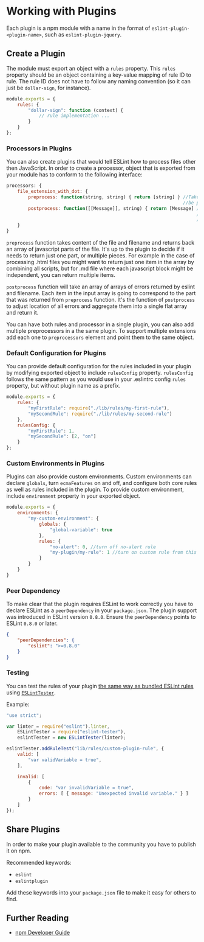 # Working with Plugins

Each plugin is a npm module with a name in the format of `eslint-plugin-<plugin-name>`, such as `eslint-plugin-jquery`.

## Create a Plugin

The module must export an object with a `rules` property.
This `rules` property should be an object containing a key-value mapping of rule ID to rule.
The rule ID does not have to follow any naming convention (so it can just be `dollar-sign`, for instance).

```js
module.exports = {
    rules: {
        "dollar-sign": function (context) {
            // rule implementation ...
        }
    }
};
```

### Processors in Plugins

You can also create plugins that would tell ESLint how to process files other then JavaScript. In order to create a
processor, object that is exported from your module has to conform to the following interface:

```js
processors: {
    file_extension_with_dot: {
        preprocess: function(string, string) { return [string] } //Takes text of the file and returns array of texts to
                                                                 //be processed
        postprocess: function([[Message]], string) { return [Message] //Takes array of array of error messages, one for
                                                                      //each text block and filename and returns single
                                                                      //array of processed messages
    }
}
```

`preprocess` function takes content of the file and filename and returns back an array of javascript parts of the file.
It's up to the plugin to decide if it needs to return just one part, or multiple pieces. For example in the case of
processing .html files you might want to return just one item in the array by combining all scripts, but for .md file
where each javascript block might be independent, you can return multiple items.

`postprocess` function will take an array of arrays of errors returned by eslint and filename. Each item in the input
array is going to correspond to the part that was returned from `preprocess` function. It's the function of `postprocess`
to adjust location of all errors and aggregate them into a single flat array and return it.

You can have both rules and processor in a single plugin, you can also add multiple preprocessors in a the same plugin.
To support multiple extensions add each one to `preprocessors` element and point them to the same object.

### Default Configuration for Plugins

You can provide default configuration for the rules included in your plugin by modifying
exported object to include `rulesConfig` property. `rulesConfig` follows the same pattern as
you would use in your .eslintrc config `rules` property, but without plugin name as a prefix.

```js
module.exports = {
    rules: {
        "myFirstRule": require("./lib/rules/my-first-rule"),
        "mySecondRule": require("./lib/rules/my-second-rule")
    },
    rulesConfig: {
        "myFirstRule": 1,
        "mySecondRule": [2, "on"]
    }
};
```

### Custom Environments in Plugins

Plugins can also provide custom environments. Custom environments can declare `globals`, turn `ecmaFeatures` on and off,
and configure both core rules as well as rules included in the plugin. To provide custom environment, include `environment`
property in your exported object.

```js
module.exports = {
    environments: {
        "my-custom-environment": {
            globals: {
                "global-variable": true
            },
            rules: {
                "no-alert": 0, //turn off no-alert rule
                "my-plugin/my-rule": 1 //turn on custom rule from this plugin (given that plugin's name is "my-plugin")
            }
        }
    }
}
```

### Peer Dependency

To make clear that the plugin requires ESLint to work correctly you have to declare ESLint as a `peerDependency` in your `package.json`.
The plugin support was introduced in ESLint version `0.8.0`. Ensure the `peerDependency` points to ESLint `0.8.0` or later.

```json
{
    "peerDependencies": {
        "eslint": ">=0.8.0"
    }
}
```

### Testing

You can test the rules of your plugin [the same way as bundled ESLint rules](working-with-rules.md#rule-unit-tests) using [`ESLintTester`](https://github.com/eslint/eslint-tester).

Example:

```js
"use strict";

var linter = require("eslint").linter,
    ESLintTester = require("eslint-tester"),
    eslintTester = new ESLintTester(linter);

eslintTester.addRuleTest("lib/rules/custom-plugin-rule", {
    valid: [
        "var validVariable = true",
    ],

    invalid: [
        {
            code: "var invalidVariable = true",
            errors: [ { message: "Unexpected invalid variable." } ]
        }
    ]
});
```

## Share Plugins

In order to make your plugin available to the community you have to publish it on npm.

Recommended keywords:

* `eslint`
* `eslintplugin`

Add these keywords into your `package.json` file to make it easy for others to find.

## Further Reading

* [npm Developer Guide](https://www.npmjs.org/doc/misc/npm-developers.html)
